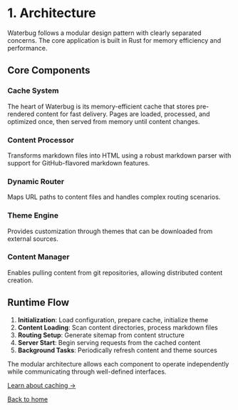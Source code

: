 # 1. Architecture

Waterbug follows a modular design pattern with clearly separated concerns. The core application is built in Rust for memory efficiency and performance.

## Core Components

### Cache System
The heart of Waterbug is its memory-efficient cache that stores pre-rendered content for fast delivery. Pages are loaded, processed, and optimized once, then served from memory until content changes.

### Content Processor
Transforms markdown files into HTML using a robust markdown parser with support for GitHub-flavored markdown features.

### Dynamic Router
Maps URL paths to content files and handles complex routing scenarios.

### Theme Engine
Provides customization through themes that can be downloaded from external sources.

### Content Manager
Enables pulling content from git repositories, allowing distributed content creation.

## Runtime Flow

1. **Initialization**: Load configuration, prepare cache, initialize theme
2. **Content Loading**: Scan content directories, process markdown files
3. **Routing Setup**: Generate sitemap from content structure
4. **Server Start**: Begin serving requests from the cached content
5. **Background Tasks**: Periodically refresh content and theme sources

The modular architecture allows each component to operate independently while communicating through well-defined interfaces.

[Learn about caching →](/About/caching)

[Back to home](/)
